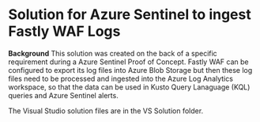 # Solution for Azure Sentinel to ingest Fastly WAF Logs

<b>Background</b>
This solution was created on the back of a specific requirement during a Azure Sentinel Proof of Concept. Fastly WAF can be configured to export its log files into Azure Blob Storage but then these log files need to be processed and ingested into the Azure Log Analytics workspace, so that the data can be used in Kusto Query Lanaguage (KQL) queries and Azure Sentinel alerts.

The Visual Studio solution files are in the VS Solution folder.
